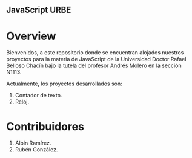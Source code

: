 ## JavaScript URBE

# Overview

Bienvenidos, a este repositorio donde se encuentran alojados nuestros proyectos para la materia de JavaScript de la Universidad Doctor Rafael Belloso Chacín bajo la tutela del profesor Andrés Molero en la sección N1113.

Actualmente, los proyectos desarrollados son:

1. Contador de texto.
2. Reloj.

# Contribuidores

1. Albin Ramírez.
2. Rubén González.

